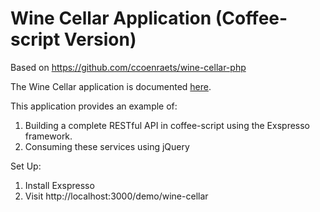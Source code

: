 # Wine Cellar Application (Coffee-script Version) #

Based on https://github.com/ccoenraets/wine-cellar-php

The Wine Cellar application is documented [here](http://coenraets.org).

This application provides an example of:

1. Building a complete RESTful API in coffee-script using the Exspresso framework.
2. Consuming these services using jQuery

Set Up:

1. Install Exspresso
2. Visit http://localhost:3000/demo/wine-cellar
